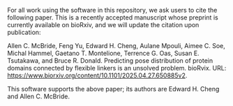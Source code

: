 For all work using the software in this repository, we ask users to cite the following paper. This is a recently accepted manuscript whose preprint is currently available on bioRxiv, and we will update the citation upon publication:

Allen C. McBride, Feng Yu, Edward H. Cheng, Aulane Mpouli, Aimee C. Soe, Michal Hammel, Gaetano T. Montelione, Terrence G. Oas, Susan E. Tsutakawa, and Bruce R. Donald. Predicting pose distribution of protein domains connected by flexible linkers is an unsolved problem. bioRvix. URL: https://www.biorxiv.org/content/10.1101/2025.04.27.650885v2.

This software supports the above paper; its authors are Edward H. Cheng and Allen C. McBride.
